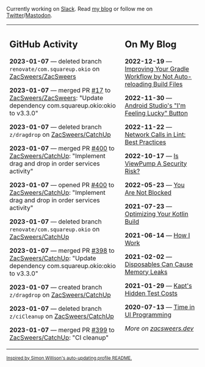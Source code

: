 Currently working on [Slack](https://slack.com/). Read [my blog](https://zacsweers.dev/) or follow me on [Twitter](https://twitter.com/ZacSweers)/[Mastodon](https://hachyderm.io/@ZacSweers).

<table><tr><td valign="top" width="60%">

## GitHub Activity
<!-- githubActivity starts -->
**2023-01-07** — deleted branch `renovate/com.squareup.okio` on [ZacSweers/ZacSweers](https://github.com/ZacSweers/ZacSweers)

**2023-01-07** — merged PR [#17](https://github.com/ZacSweers/ZacSweers/pull/17) to [ZacSweers/ZacSweers](https://github.com/ZacSweers/ZacSweers): "Update dependency com.squareup.okio:okio to v3.3.0"

**2023-01-07** — deleted branch `z/dragdrop` on [ZacSweers/CatchUp](https://github.com/ZacSweers/CatchUp)

**2023-01-07** — merged PR [#400](https://github.com/ZacSweers/CatchUp/pull/400) to [ZacSweers/CatchUp](https://github.com/ZacSweers/CatchUp): "Implement drag and drop in order services activity"

**2023-01-07** — opened PR [#400](https://github.com/ZacSweers/CatchUp/pull/400) to [ZacSweers/CatchUp](https://github.com/ZacSweers/CatchUp): "Implement drag and drop in order services activity"

**2023-01-07** — deleted branch `renovate/com.squareup.okio` on [ZacSweers/CatchUp](https://github.com/ZacSweers/CatchUp)

**2023-01-07** — merged PR [#398](https://github.com/ZacSweers/CatchUp/pull/398) to [ZacSweers/CatchUp](https://github.com/ZacSweers/CatchUp): "Update dependency com.squareup.okio:okio to v3.3.0"

**2023-01-07** — created branch `z/dragdrop` on [ZacSweers/CatchUp](https://github.com/ZacSweers/CatchUp)

**2023-01-07** — deleted branch `z/ciCleanup` on [ZacSweers/CatchUp](https://github.com/ZacSweers/CatchUp)

**2023-01-07** — merged PR [#399](https://github.com/ZacSweers/CatchUp/pull/399) to [ZacSweers/CatchUp](https://github.com/ZacSweers/CatchUp): "CI cleanup"
<!-- githubActivity ends -->
</td><td valign="top" width="40%">

## On My Blog
<!-- blog starts -->
**2022-12-19** — [Improving Your Gradle Workflow by Not Auto-reloading Build Files](https://www.zacsweers.dev/improving-your-workflow-by-not-auto-reloading-build-files/)

**2022-11-30** — [Android Studio's "I'm Feeling Lucky" Button](https://www.zacsweers.dev/android-studios-im-feeling-lucky-button/)

**2022-11-22** — [Network Calls in Lint: Best Practices](https://www.zacsweers.dev/network-calls-in-lint-best-practices/)

**2022-10-17** — [Is ViewPump A Security Risk?](https://www.zacsweers.dev/is-viewpump-a-security-risk/)

**2022-05-23** — [You Are Not Blocked](https://www.zacsweers.dev/you-are-not-blocked/)

**2021-07-23** — [Optimizing Your Kotlin Build](https://www.zacsweers.dev/optimizing-your-kotlin-build/)

**2021-06-14** — [How I Work](https://www.zacsweers.dev/how-i-work/)

**2021-02-02** — [Disposables Can Cause Memory Leaks](https://www.zacsweers.dev/disposables-can-cause-memory-leaks/)

**2021-01-29** — [Kapt's Hidden Test Costs](https://www.zacsweers.dev/kapts-hidden-test-costs/)

**2020-07-13** — [Time in UI Programming](https://www.zacsweers.dev/time-in-ui/)
<!-- blog ends -->
_More on [zacsweers.dev](https://zacsweers.dev/)_
</td></tr></table>

<sub><a href="https://simonwillison.net/2020/Jul/10/self-updating-profile-readme/">Inspired by Simon Willison's auto-updating profile README.</a></sub>